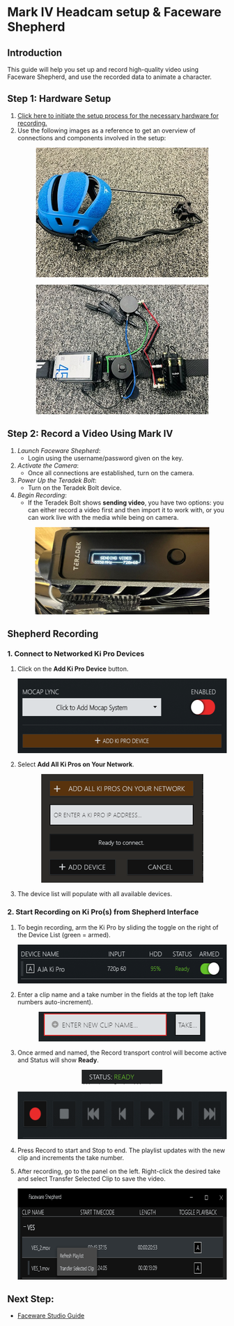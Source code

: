 # Mark IV Headcam setup & Faceware Shepherd


## Introduction
This guide will help you set up and record high-quality video using Faceware Shepherd, and use the recorded data to animate a character.

## Step 1: Hardware Setup

1. [Click here to initiate the setup process for the necessary hardware for recording.](https://www.youtube.com/watch?v=kcALXTq6QIU)
2. Use the following images as a reference to get an overview of connections and components involved in the setup:
   <p align="center">
     <img src="../images/faceware/Headcam.jpeg" width="396" height="297" alt="Hardware Setup Overview"></p>
   <p align="center">
     <img src="../images/faceware/Wires1.jpeg" width="396" height="297" alt="Hardware Setup Overview"></p>

## Step 2: Record a Video Using Mark IV
1. *Launch Faceware Shepherd*:
   - Login using the username/password given on the key.
2. *Activate the Camera*:
   - Once all connections are established, turn on the camera.
3. *Power Up the Teradek Bolt*:
   - Turn on the Teradek Bolt device.
4. *Begin Recording*:
   - If the Teradek Bolt shows **sending video**, you have two options: you can either record a video first and then import it to work with, or you can work live with the media while being on camera.
   <p align="center">
     <img src="../images/faceware/sending.jpeg" width="400" height="200" alt="Open Device">
   </p>

   
## Shepherd Recording

### 1. Connect to Networked Ki Pro Devices
1. Click on the **Add Ki Pro Device** button.
   <p align="center">
     <img src="../images/faceware/device.png" width="539" height="171" alt="Hardware Setup Overview"></p>

     
2. Select **Add All Ki Pros on Your Network**.
   <p align="center">
     <img src="../images/faceware/add.png" width="372" height="249" alt="Hardware Setup Overview"></p>

     
3. The device list will populate with all available devices.

     
### 2. Start Recording on Ki Pro(s) from Shepherd Interface
1. To begin recording, arm the Ki Pro by sliding the toggle on the right of the Device List (green = armed).
   <p align="center">
     <img src="../images/faceware/armed.png" width="532" height="89" alt="Hardware Setup Overview"></p>

     
2. Enter a clip name and a take number in the fields at the top left (take numbers auto-increment).
   <p align="center">
     <img src="../images/faceware/name.png" width="383" height="68" alt="Hardware Setup Overview"></p>

     
3. Once armed and named, the Record transport control will become active and Status will show **Ready**.
   <p align="center">
     <img src="../images/faceware/ready.png" width="185" height="33" alt="Open Device"></p>
     
   <p align="center">
     <img src="../images/faceware/recording.png" width="539" height="109" alt="Open Device"></p>

     
4. Press Record to start and Stop to end. The playlist updates with the new clip and increments the take number.


5. After recording, go to the panel on the left. Right-click the desired take and select Transfer Selected Clip to save the video.
   <p align="center">
     <img src="../images/faceware/transfer.png" width="782" height="209" alt="Hardware Setup Overview"></p>

## Next Step:
- [Faceware Studio Guide](faceWareStudio.md) 
